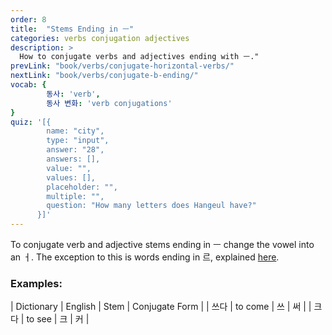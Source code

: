 ```yaml
---
order: 8
title:  "Stems Ending in ㅡ"
categories: verbs conjugation adjectives
description: >
  How to conjugate verbs and adjectives ending with ㅡ."
prevLink: "book/verbs/conjugate-horizontal-verbs/"
nextLink: "book/verbs/conjugate-b-ending/"
vocab: {
		동사: 'verb',
		동사 변화: 'verb conjugations'
}
quiz: '[{
        name: "city",
        type: "input",
        answer: "28",
        answers: [],
        value: "",
        values: [],
        placeholder: "",
        multiple: "",
        question: "How many letters does Hangeul have?"
      }]'
---
```

To conjugate verb and adjective stems ending in ㅡ change the vowel into an ㅓ. The exception
to this is words ending in 르, explained [here]({{site.baseurl}}/book/verbs/conjugate-reu-ending/).

### Examples:

| Dictionary | English | Stem | Conjugate Form |
| 쓰다 | to come | 쓰 | 써 |
| 크다 | to see | 크 | 커 |
